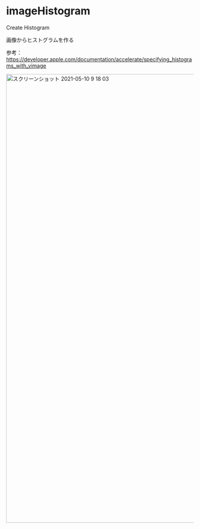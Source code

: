 # imageHistogram
Create Histogram

画像からヒストグラムを作る

参考：
https://developer.apple.com/documentation/accelerate/specifying_histograms_with_vimage

<img width="1201" alt="スクリーンショット 2021-05-10 9 18 03" src="https://user-images.githubusercontent.com/74529783/117591725-a6edfc00-b170-11eb-9b55-acf7cd08f085.png">
